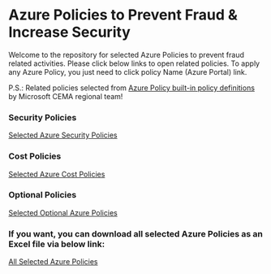 <!-- 
---
author: Muammer Benzes
ms.service: azure-policy
ms.topic: include
ms.date: 04/10/2023
ms.author: muammerb
ms.custom: generated
---
-->

# Azure Policies to Prevent Fraud & Increase Security
Welcome to the repository for selected Azure Policies to prevent fraud related activities. Please click below links to open related policies. To apply any Azure Policy, you just need to click policy Name (Azure Portal) link.

P.S.: Related policies selected from [Azure Policy built-in policy definitions](https://learn.microsoft.com/en-us/azure/governance/policy/samples/built-in-policies) by Microsoft CEMA regional team!


### Security Policies
[Selected Azure Security Policies](AzurePolicies-Security.md)

### Cost Policies
[Selected Azure Cost Policies](AzurePolicies-Cost.md)

### Optional Policies
[Selected Optional Azure Policies](/AzurePolicies-Optional.md)

### 
### 
### 

### If you want, you can download all selected Azure Policies as an Excel file via below link:
[All Selected Azure Policies](/AzureFraud-Policies.xlsx)

